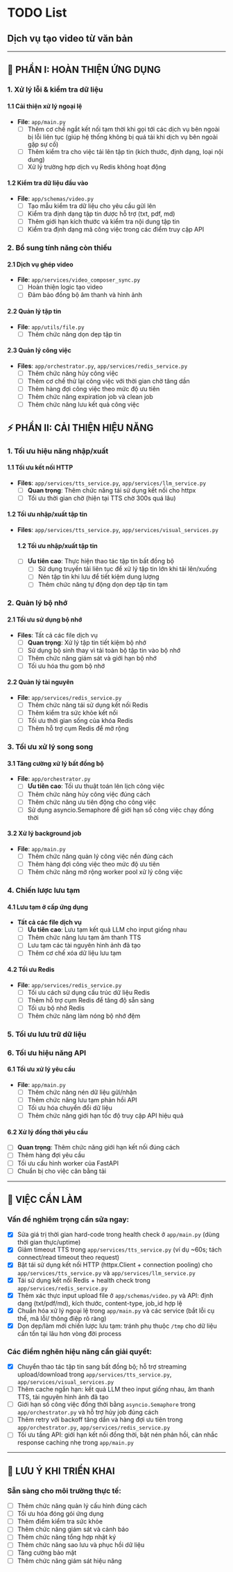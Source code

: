 # TODO List
## Dịch vụ tạo video từ văn bản
---

## 🚀 PHẦN I: HOÀN THIỆN ỨNG DỤNG

### 1. Xử lý lỗi & kiểm tra dữ liệu

#### 1.1 Cải thiện xử lý ngoại lệ
- **File**: `app/main.py`
  - [ ] Thêm cơ chế ngắt kết nối tạm thời khi gọi tới các dịch vụ bên ngoài bị lỗi liên tục (giúp hệ thống không bị quá tải khi dịch vụ bên ngoài gặp sự cố)
  - [ ] Thêm kiểm tra cho việc tải lên tập tin (kích thước, định dạng, loại nội dung)
  - [ ] Xử lý trường hợp dịch vụ Redis không hoạt động

#### 1.2 Kiểm tra dữ liệu đầu vào
- **File**: `app/schemas/video.py`
  - [ ] Tạo mẫu kiểm tra dữ liệu cho yêu cầu gửi lên
  - [ ] Kiểm tra định dạng tập tin được hỗ trợ (txt, pdf, md)
  - [ ] Thêm giới hạn kích thước và kiểm tra nội dung tập tin
  - [ ] Kiểm tra định dạng mã công việc trong các điểm truy cập API

### 2. Bổ sung tính năng còn thiếu

#### 2.1 Dịch vụ ghép video
- **File**: `app/services/video_composer_sync.py`
  - [ ] Hoàn thiện logic tạo video
  - [ ] Đảm bảo đồng bộ âm thanh và hình ảnh

#### 2.2 Quản lý tập tin
- **File**: `app/utils/file.py`
  - [ ] Thêm chức năng dọn dẹp tập tin

#### 2.3 Quản lý công việc
- **Files**: `app/orchestrator.py`, `app/services/redis_service.py`
  - [ ] Thêm chức năng hủy công việc
  - [ ] Thêm cơ chế thử lại công việc với thời gian chờ tăng dần
  - [ ] Thêm hàng đợi công việc theo mức độ ưu tiên
  - [ ] Thêm chức năng expiration job và clean job
  - [ ] Thêm chức năng lưu kết quả công việc

## ⚡ PHẦN II: CẢI THIỆN HIỆU NĂNG

### 1. Tối ưu hiệu năng nhập/xuất

#### 1.1 Tối ưu kết nối HTTP
- **Files**: `app/services/tts_service.py`, `app/services/llm_service.py`
  - [ ] **Quan trọng**: Thêm chức năng tái sử dụng kết nối cho httpx
  - [ ] Tối ưu thời gian chờ (hiện tại TTS chờ 300s quá lâu)

#### 1.2 Tối ưu nhập/xuất tập tin
- **Files**: `app/services/tts_service.py`, `app/services/visual_services.py`
  #### 1.2 Tối ưu nhập/xuất tập tin

  - [ ] **Ưu tiên cao**: Thực hiện thao tác tập tin bất đồng bộ
    - [ ] Sử dụng truyền tải liên tục để xử lý tập tin lớn khi tải lên/xuống
    - [ ] Nén tập tin khi lưu để tiết kiệm dung lượng
    - [ ] Thêm chức năng tự động dọn dẹp tập tin tạm

### 2. Quản lý bộ nhớ

#### 2.1 Tối ưu sử dụng bộ nhớ
- **Files**: Tất cả các file dịch vụ
  - [ ] **Quan trọng**: Xử lý tập tin tiết kiệm bộ nhớ
  - [ ] Sử dụng bộ sinh thay vì tải toàn bộ tập tin vào bộ nhớ
  - [ ] Thêm chức năng giám sát và giới hạn bộ nhớ
  - [ ] Tối ưu hóa thu gom bộ nhớ

#### 2.2 Quản lý tài nguyên
- **File**: `app/services/redis_service.py`
  - [ ] Thêm chức năng tái sử dụng kết nối Redis
  - [ ] Thêm kiểm tra sức khỏe kết nối
  - [ ] Tối ưu thời gian sống của khóa Redis
  - [ ] Thêm hỗ trợ cụm Redis để mở rộng

### 3. Tối ưu xử lý song song

#### 3.1 Tăng cường xử lý bất đồng bộ
- **File**: `app/orchestrator.py`
  - [ ] **Ưu tiên cao**: Tối ưu thuật toán lên lịch công việc
  - [ ] Thêm chức năng hủy công việc đúng cách
  - [ ] Thêm chức năng ưu tiên động cho công việc
  - [ ] Sử dụng asyncio.Semaphore để giới hạn số công việc chạy đồng thời

#### 3.2 Xử lý background job
- **File**: `app/main.py`
  - [ ] Thêm chức năng quản lý công việc nền đúng cách
  - [ ] Thêm hàng đợi công việc theo mức độ ưu tiên
  - [ ] Thêm chức năng mở rộng worker pool xử lý công việc
  <!-- - [ ] Thêm chức năng gửi job status về cho người dùng -->

### 4. Chiến lược lưu tạm

#### 4.1 Lưu tạm ở cấp ứng dụng
- **Tất cả các file dịch vụ**
  - [ ] **Ưu tiên cao**: Lưu tạm kết quả LLM cho input giống nhau
  - [ ] Thêm chức năng lưu tạm âm thanh TTS
  - [ ] Lưu tạm các tài nguyên hình ảnh đã tạo
  - [ ] Thêm cơ chế xóa dữ liệu lưu tạm

#### 4.2 Tối ưu Redis
- **File**: `app/services/redis_service.py`
  - [ ] Tối ưu cách sử dụng cấu trúc dữ liệu Redis
  - [ ] Thêm hỗ trợ cụm Redis để tăng độ sẵn sàng
  - [ ] Tối ưu bộ nhớ Redis
  - [ ] Thêm chức năng làm nóng bộ nhớ đệm

### 5. Tối ưu lưu trữ dữ liệu

<!-- #### 5.1 Tối ưu truy cập dữ liệu
- [ ] Thêm chức năng tái sử dụng kết nối cơ sở dữ liệu (nếu có)
- [ ] Tối ưu truy vấn và cấu trúc dữ liệu Redis
- [ ] Thêm chức năng đọc bản sao để mở rộng

#### 5.2 Tối ưu lưu trữ tài nguyên
- **Files**: `app/services/tts_service.py`, `app/services/visual_services.py`
  - [ ] **Quan trọng**: Chuyển lưu trữ từ `/tmp` sang nơi lưu trữ lâu dài
  - [ ] Thêm chức năng tích hợp CDN để phân phối tài nguyên
  - [ ] Thêm chức năng nén và tối ưu tài nguyên
  - [ ] Thêm chức năng lưu trữ tập tin phân tán -->

### 6. Tối ưu hiệu năng API

#### 6.1 Tối ưu xử lý yêu cầu
- **File**: `app/main.py`
  - [ ] Thêm chức năng nén dữ liệu gửi/nhận
  - [ ] Thêm chức năng lưu tạm phản hồi API
  - [ ] Tối ưu hóa chuyển đổi dữ liệu
  - [ ] Thêm chức năng giới hạn tốc độ truy cập API hiệu quả

#### 6.2 Xử lý đồng thời yêu cầu
- [ ] **Quan trọng**: Thêm chức năng giới hạn kết nối đúng cách
- [ ] Thêm hàng đợi yêu cầu
- [ ] Tối ưu cấu hình worker của FastAPI
- [ ] Chuẩn bị cho việc cân bằng tải

---

## 🔧 VIỆC CẦN LÀM

### Vấn đề nghiêm trọng cần sửa ngay:
- [x] Sửa giá trị thời gian hard-code trong health check ở `app/main.py` (dùng thời gian thực/uptime)
- [x] Giảm timeout TTS trong `app/services/tts_service.py` (ví dụ ~60s; tách connect/read timeout theo request)
- [x] Bật tái sử dụng kết nối HTTP (httpx.Client + connection pooling) cho `app/services/tts_service.py` và `app/services/llm_service.py`
- [x] Tái sử dụng kết nối Redis + health check trong `app/services/redis_service.py`
- [x] Thêm xác thực input upload file ở `app/schemas/video.py` và API: định dạng (txt/pdf/md), kích thước, content-type, job_id hợp lệ
- [x] Chuẩn hóa xử lý ngoại lệ trong `app/main.py` và các service (bắt lỗi cụ thể, mã lỗi/ thông điệp rõ ràng)
- [x] Dọn dẹp/làm mới chiến lược lưu tạm: tránh phụ thuộc `/tmp` cho dữ liệu cần tồn tại lâu hơn vòng đời process

### Các điểm nghẽn hiệu năng cần giải quyết:
- [x] Chuyển thao tác tập tin sang bất đồng bộ; hỗ trợ streaming upload/download trong `app/services/tts_service.py`, `app/services/visual_services.py`
- [ ] Thêm cache ngắn hạn: kết quả LLM theo input giống nhau, âm thanh TTS, tài nguyên hình ảnh đã tạo
- [ ] Giới hạn số công việc đồng thời bằng `asyncio.Semaphore` trong `app/orchestrator.py` và hỗ trợ hủy job đúng cách
- [ ] Thêm retry với backoff tăng dần và hàng đợi ưu tiên trong `app/orchestrator.py`, `app/services/redis_service.py`
- [ ] Tối ưu tầng API: giới hạn kết nối đồng thời, bật nén phản hồi, cân nhắc response caching nhẹ trong `app/main.py`

---

## 🚀 LƯU Ý KHI TRIỂN KHAI

### Sẵn sàng cho môi trường thực tế:
- [ ] Thêm chức năng quản lý cấu hình đúng cách
- [ ] Tối ưu hóa đóng gói ứng dụng
- [ ] Thêm điểm kiểm tra sức khỏe
- [ ] Thêm chức năng giám sát và cảnh báo
- [ ] Thêm chức năng tổng hợp nhật ký
- [ ] Thêm chức năng sao lưu và phục hồi dữ liệu
- [ ] Tăng cường bảo mật
- [ ] Thêm chức năng giám sát hiệu năng
